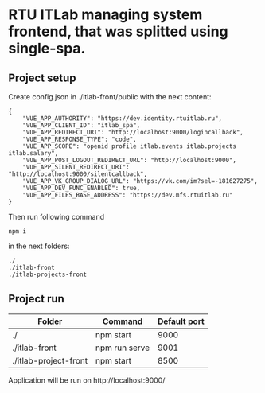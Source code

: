 # RTU ITLab managing system frontend, that was splitted using single-spa.

## Project setup
Create config.json in ./itlab-front/public with the next content:
```
{
    "VUE_APP_AUTHORITY": "https://dev.identity.rtuitlab.ru",
    "VUE_APP_CLIENT_ID": "itlab_spa",
    "VUE_APP_REDIRECT_URI": "http://localhost:9000/logincallback",
    "VUE_APP_RESPONSE_TYPE": "code",
    "VUE_APP_SCOPE": "openid profile itlab.events itlab.projects itlab.salary",
    "VUE_APP_POST_LOGOUT_REDIRECT_URL": "http://localhost:9000",
    "VUE_APP_SILENT_REDIRECT_URI": "http://localhost:9000/silentcallback",
    "VUE_APP_VK_GROUP_DIALOG_URL": "https://vk.com/im?sel=-181627275",
    "VUE_APP_DEV_FUNC_ENABLED": true,
    "VUE_APP_FILES_BASE_ADDRESS": "https://dev.mfs.rtuitlab.ru"
} 
```

Then run following command

```
npm i
```

in the next folders: 
```
./
./itlab-front
./itlab-projects-front
```

## Project run

| Folder                | Command       | Default port |
|-----------------------|---------------|--------------|
| ./                    | npm start     | 9000         |
| ./itlab-front         | npm run serve | 9001         |
| ./itlab-project-front | npm start     | 8500         |

Application will be run on http://localhost:9000/
